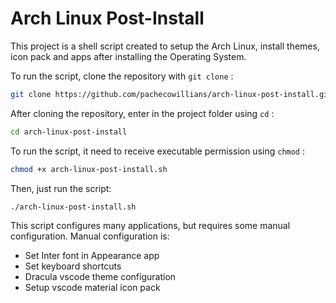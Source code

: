 # Arch Linux Post-Install

This project is a shell script created to setup the Arch Linux, install themes, icon pack and apps after installing the Operating System.

To run the script, clone the repository with ```git clone``` :

```sh
git clone https://github.com/pachecowillians/arch-linux-post-install.git
```

After cloning the repository, enter in the project folder using ```cd``` :

```sh
cd arch-linux-post-install
```

To run the script, it need to receive executable permission using ```chmod``` :

```sh
chmod +x arch-linux-post-install.sh
```

Then, just run the script:

```sh
./arch-linux-post-install.sh
```

This script configures many applications, but requires some manual configuration. Manual configuration is:

- Set Inter font in Appearance app
- Set keyboard shortcuts
- Dracula vscode theme configuration
- Setup vscode material icon pack
